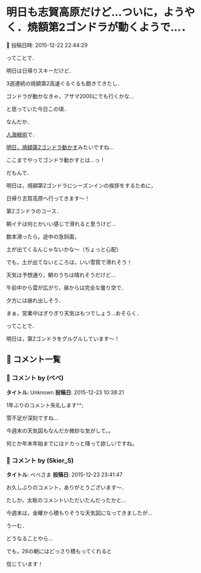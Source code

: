 # 明日も志賀高原だけど…ついに，ようやく．焼額第2ゴンドラが動くようで…．

📅 投稿日時: 2015-12-22 22:44:29

ってことで．


明日は日帰りスキーだけど．


3週連続の焼額第2高速ぐるぐるも飽きてきたし．


ゴンドラが動かなきゃ，アサマ2000にでも行くかな…


と思っていた今日この頃．





なんだか．


[人海戦術](https://www.facebook.com/yakebitaiyama/posts/908039955958018)で．


[明日，焼額第2ゴンドラ動かす](https://www.facebook.com/yakebitaiyama/posts/908148059280541)みたいですね…


ここまでやってゴンドラ動かすとは…っ！





だもんで．


明日は，焼額第2ゴンドラにシーズンインの挨拶をするために，


日帰り志賀高原へ行ってきます～！





第2ゴンドラのコース．


朝イチは何とかいい感じで滑れると思うけど…


数本滑ったら，途中の急斜面，


土が出てくるんじゃないかな～（ちょっと心配）





でも，土が出てないところは，いい雪質で滑れそう！





天気は予想通り，朝のうちは晴れそうだけど…


午前中から雲が広がり，昼からは完全な曇り空で．


夕方には崩れ出しそう．


まぁ，営業中はぎりぎり天気はもつでしょう…おそらく．





ってことで．


明日は，第2ゴンドラをグルグルしています～！

## 💬 コメント一覧

### 💬 コメント by (べべ)
**タイトル**: Unknown
**投稿日**: 2015-12-23 10:38:21

1年ぶりのコメント失礼します^^;

雪不足が深刻ですね…

今週末の天気図もなんだか微妙な気がして。。

何とか年末年始までにはドカっと降って欲しいですね。

### 💬 コメント by (Skier_S)
**タイトル**: べべさま
**投稿日**: 2015-12-23 23:41:47

お久しぶりのコメント，ありがとうございます～．

たしか，太板のコメントいただいたんだったかと…



今週末は，金曜から積もりそうな天気図になってきましたが…

うーむ．

どうなることやら…

でも，26の朝にはどっさり積もってくれると

信じています！

